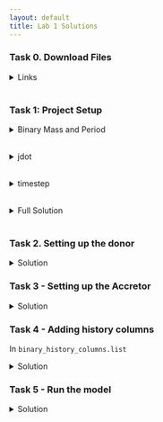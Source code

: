 ```yaml
---
layout: default
title: Lab 1 Solutions
---
```



### Task 0. Download Files
<hint><details>
<summary> Links </summary><p>
Github Repo -> https://github.com/courtcraw/mesadu_wdbinaries

MESA Down Under Sheet -> https://docs.google.com/spreadsheets/d/1__UPg_5JfiBkJpZTleyaSwW_faxHzmo_X7Us2RTfLOM/edit#gid=1356579440
</p></details></hint>
<br>


### Task 1: Project Setup
<hint><details>
<summary> Binary Mass and Period </summary><p>
In <code> inlist_project</code>:
<code>
   ! Set the binary masses and period
     !!!!!      
     m1 = 0.15d0
     m2 = 1.0d0
     initial_period_in_days = 0.004d0
     !!!!!
</code>
</p></details></hint>
<br>

<hint><details>
<summary> jdot </summary><p>
In <code> inlist_project</code>:
<code>
   ! jdot 
     !!!!!
     do_jdot_gr = .true.
     do_jdot_ml = .true.
     do_jdot_mb = .false.
     !!!!!
</code>
</p></details></hint>
<br>

<hint><details>
<summary> timestep </summary><p>
In <code> inlist_project</code>:
<code>
   ! time step 
     !!!!!
     fm = 0.01d0
     fm_hard = -1d0
     fa = 0.01d0
     fa_hard = 0.02d0
     fr_hard = -1d0
     fj = 5d-4 ! or 2d-3
     fj_hard = 0.01d0
     !!!!!
</code>
</p></details></hint>
<br>

<hint><details>
<summary> Full Solution </summary><p>
In <code> inlist_project</code>:
<code>
&binary_job

   inlist_names(1) = 'inlist1' 
   inlist_names(2) = 'inlist2'

   evolve_both_stars = .false.

/ ! end of binary_job namelist

&binary_controls
   ! Set the binary masses and period
     !!!!!      
     m1 = 0.15d0
     m2 = 1.0d0
     initial_period_in_days = 0.004d0
     !!!!!

   ! transfer efficiency controls
     limit_retention_by_mdot_edd = .false.
     use_radiation_corrected_transfer_rate = .false.

   ! mdot controls
     mdot_scheme = 'Kolb' !'Ritter'
     max_tries_to_achieve = 50
     implicit_scheme_tolerance = 1d-2
     implicit_scheme_tiny_factor = 1d-3

     max_change_factor = 2d0
     min_change_factor = 1.01d0

     report_rlo_solver_progress = .true.

   ! jdot 
     !!!!!
     do_jdot_gr = .true.
     do_jdot_ml = .true.
     do_jdot_mb = .false.
     !!!!!

   ! time step 
     !!!!!
     fm = 0.01d0
     fm_hard = -1d0
     fa = 0.01d0
     fa_hard = 0.02d0
     fr_hard = -1d0
     fj = 5d-4 !2d-3 !5d-4
     fj_hard = 0.01d0
     !!!!!
         
/ ! end of binary_controls namelist
</code>
</p></details></hint>
<br>

### Task 2. Setting up the donor
<hint><details>
In <code>inlist1</code>
<summary> Solution </summary><p>
<code>


</code>
</p></details></hint>


### Task 3 - Setting up the Accretor
<hint><details>
In <code>inlist2</code>
<summary> Solution </summary><p>
<code>


</code>
</p></details></hint>


### Task 4 - Adding history columns
In <code>binary_history_columns.list</code>
<hint><details>
<summary> Solution </summary><p>
<code>


</code>
</p></details></hint>


### Task 5 - Run the model
<hint><details>
<summary> Solution </summary><p>
Uncomment the variables in binary_history_columns
</p></details></hint>


